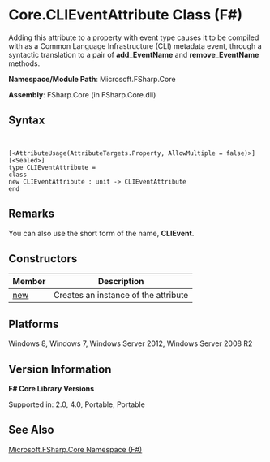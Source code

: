 # Core.CLIEventAttribute Class (F#)

Adding this attribute to a property with event type causes it to be compiled with as a Common Language Infrastructure (CLI) metadata event, through a syntactic translation to a pair of **add_EventName** and **remove_EventName** methods.

**Namespace/Module Path**: Microsoft.FSharp.Core

**Assembly**: FSharp.Core (in FSharp.Core.dll)


## Syntax


```


[<AttributeUsage(AttributeTargets.Property, AllowMultiple = false)>]
[<Sealed>]
type CLIEventAttribute =
class
new CLIEventAttribute : unit -> CLIEventAttribute
end

```



## Remarks
You can also use the short form of the name, **CLIEvent**.


## Constructors


|Member|Description|
|------|-----------|
|[new](http://msdn.microsoft.com/en-us/library/eedeb776-b947-42db-be4f-6905ee8a14b8)|Creates an instance of the attribute|

## Platforms
Windows 8, Windows 7, Windows Server 2012, Windows Server 2008 R2


## Version Information
**F# Core Library Versions**

Supported in: 2.0, 4.0, Portable, Portable




## See Also
[Microsoft.FSharp.Core Namespace &#40;F&#35;&#41;](Microsoft.FSharp.Core+Namespace+%28FSharp%29.md)

